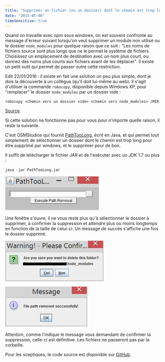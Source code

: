 ```yaml
---
title: "Supprimer un fichier (ou un dossier) dont le chemin est trop long sur Windows"
date: "2015-05-08"
timeSensitive: true
---
```


Quand on travaille avec npm sous windows, on est souvent confronté au message
d'erreur suivant lorsqu'on veut supprimer un module non utilisé ou le dossier
`node_modules` pour quelque raison que ce soit : "Les noms de fichiers source
sont plus longs que ne le permet le système de fichiers. Choisissez un
emplacement de destination avec un nom plus court, ou donnez des noms plus
courts aux fichiers avant de les déplacer". Il existe un petit outil qui permet
de passer outre cette restriction.

<span class="more"></span>

Edit 22/01/2016 : il existe en fait une solution un peu plus simple, dont je
dois la découverte à un collègue (qu'il doit lui-même au web). Il s'agit
d'utiliser la commande `robocopy`, disponible depuis Windows XP, pour
"remplacer" le dossier `node_modules` par un dossier vide :

```console
robocopy <chemin vers un dossier vide> <chemin vers node_modules> /MIR
```

[Source](http://www.michael-whelan.net/deleting-nested-node-modules-folders/).

Si cette solution ne fonctionne pas pour vous pour n'importe quelle raison, il
reste la suivante.

C'est OSMStudios qui fournit
[PathTooLong](http://osmstudios.net/projects/path-too-long), écrit en Java, et
qui permet tout simplement de sélectionner un dossier dont le chemin est trop
long pour être supprimé par windows, et le supprimer pour de bon.

Il suffit de télécharger le fichier JAR et de l'exécuter avec un JDK 1.7 ou
plus :

```console
java -jar PathTooLong.jar
```

![Fenêtre principale de PathTooLong](/posts/supprimer-fichier-chemin-trop-long/01.jpg)

Une fenêtre s'ouvre, il ne vous reste plus qu'à sélectionner le dossier à
supprimer, à confirmer la suppression et attendre plus ou moins longtemps en
fonction de la taille de celui-ci. Un message de succès s'affiche une fois le
dossier supprimé.

![Confirmation de suppression](/posts/supprimer-fichier-chemin-trop-long/02.jpg)

![Message de succès](/posts/supprimer-fichier-chemin-trop-long/03.jpg)

Attention, comme l'indique le message vous demandant de confirmer la
suppression, celle-ci est définitive. Les fichiers ne passeront pas par la
corbeille.

Pour les sceptiques, le code source est disponible sur
[GitHub](https://github.com/DawsonG/PathTooLong).

